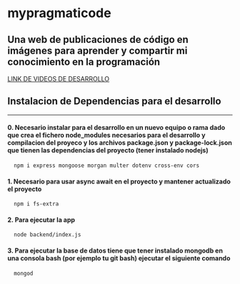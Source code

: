 # mypragmaticode
Una web de publicaciones de código en imágenes para aprender y compartir mi conocimiento en la programación  
---------------------------------------------------------------------------------------------------------------------
[LINK DE VIDEOS DE DESARROLLO](https://www.youtube.com/playlist?list=PLo5lAe9kQrwq7n_REwpZdfggPCBW2ggnh)

## Instalacion de Dependencias para el desarrollo
---------------------------------------------------------------------------------------------------------------------
#### 0. Necesario instalar para el desarrollo en un nuevo equipo o rama dado que crea el fichero node_modules necesarios para el desarrollo y compilacion del proyeco y los archivos package.json y package-lock.json que tienen las dependencias del proyecto (tener instalado nodejs)
```
  npm i express mongoose morgan multer dotenv cross-env cors
```

#### 1. Necesario para usar async await en el proyecto y mantener actualizado el proyecto
```
  npm i fs-extra
```

#### 2. Para ejecutar la app
```
  node backend/index.js
```

#### 3. Para ejecutar la base de datos tiene que tener instalado mongodb en una consola bash (por ejemplo tu git bash) ejecutar el siguiente comando
```
  mongod
```
